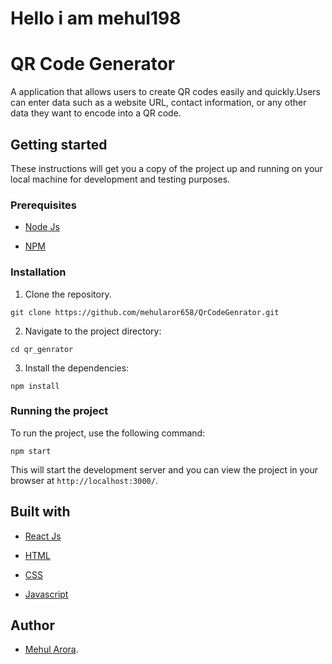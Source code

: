 # Hello i am mehul198


# QR Code Generator

A application that allows users to create QR codes easily and quickly.Users can enter data such as a website URL, contact information, or any other data they want to encode into a QR code.

## Getting started

These instructions will get you a copy of the project up and running on your local machine for development and testing purposes.

### Prerequisites

- [Node Js](https://nodejs.org/en/)

* [NPM](https://www.npmjs.com/)

### Installation

1. Clone the repository.

```
git clone https://github.com/mehularor658/QrCodeGenrator.git
```

2. Navigate to the project directory:

```
cd qr_genrator
```

3.  Install the dependencies:

```
npm install
```

### Running the project

To run the project, use the following command:

```
npm start
```

This will start the development server and you can view the project in your browser at `http://localhost:3000/`.

## Built with

- [React Js](https://reactjs.org/)

* [HTML](https://en.wikipedia.org/wiki/HTML)

- [CSS](https://en.wikipedia.org/wiki/CSS)

* [Javascript](https://en.wikipedia.org/wiki/JavaScript)

## Author

- [Mehul Arora](https://github.com/mehularora658).
